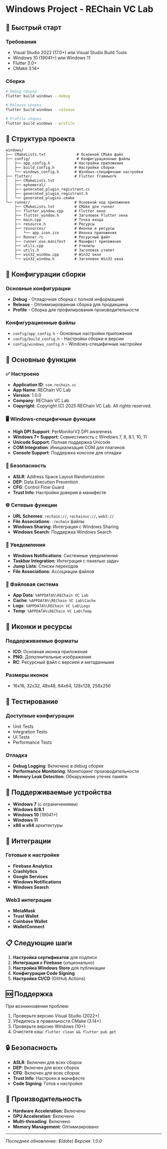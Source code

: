 # Windows Project - REChain VC Lab

## 🚀 Быстрый старт

### Требования
- Visual Studio 2022 (17.0+) или Visual Studio Build Tools
- Windows 10 (19041+) или Windows 11
- Flutter 3.0+
- CMake 3.14+

### Сборка
```bash
# Debug сборка
flutter build windows --debug

# Release сборка
flutter build windows --release

# Profile сборка
flutter build windows --profile
```

## 📁 Структура проекта

```
windows/
├── CMakeLists.txt              # Основной CMake файл
├── config/                     # Конфигурационные файлы
│   ├── app_config.h           # Настройки приложения
│   ├── build_config.h         # Настройки сборки
│   └── windows_config.h       # Windows-специфичные настройки
├── flutter/                   # Flutter framework
│   ├── CMakeLists.txt
│   ├── ephemeral/
│   ├── generated_plugin_registrant.cc
│   ├── generated_plugin_registrant.h
│   └── generated_plugins.cmake
└── runner/                    # Основной код приложения
    ├── CMakeLists.txt         # CMake для runner
    ├── flutter_window.cpp     # Flutter окно
    ├── flutter_window.h       # Заголовок Flutter окна
    ├── main.cpp               # Точка входа
    ├── resource.h             # Ресурсы
    ├── resources/             # Иконки и ресурсы
    │   └── app_icon.ico       # Иконка приложения
    ├── Runner.rc              # Ресурсный файл
    ├── runner.exe.manifest    # Манифест приложения
    ├── utils.cpp              # Утилиты
    ├── utils.h                # Заголовок утилит
    ├── win32_window.cpp       # Win32 окно
    └── win32_window.h         # Заголовок Win32 окна
```

## 🔧 Конфигурации сборки

### Основные конфигурации
- **Debug** - Отладочная сборка с полной информацией
- **Release** - Оптимизированная сборка для продакшена
- **Profile** - Сборка для профилирования производительности

### Конфигурационные файлы
- `config/app_config.h` - Основные настройки приложения
- `config/build_config.h` - Настройки сборки и версии
- `config/windows_config.h` - Windows-специфичные настройки

## 🎯 Основные функции

### ✅ Настроено
- **Application ID**: `com.rechain.vc`
- **App Name**: REChain VC Lab
- **Version**: 1.0.0
- **Company**: REChain VC Lab
- **Copyright**: Copyright (C) 2025 REChain VC Lab. All rights reserved.

### 🖥️ Windows-специфичные функции
- **High DPI Support**: PerMonitorV2 DPI awareness
- **Windows 7+ Support**: Совместимость с Windows 7, 8, 8.1, 10, 11
- **Unicode Support**: Полная поддержка Unicode
- **COM Integration**: Инициализация COM для плагинов
- **Console Support**: Поддержка консоли для отладки

### 🔐 Безопасность
- **ASLR**: Address Space Layout Randomization
- **DEP**: Data Execution Prevention
- **CFG**: Control Flow Guard
- **Trust Info**: Настройки доверия в манифесте

### 🌐 Сетевые функции
- **URL Schemes**: `rechain://`, `rechainvc://`, `web3://`
- **File Associations**: `.rechain` файлы
- **Windows Sharing**: Интеграция с Windows Sharing
- **Windows Search**: Поддержка Windows Search

### 🔔 Уведомления
- **Windows Notifications**: Системные уведомления
- **Taskbar Integration**: Интеграция с панелью задач
- **Jump Lists**: Списки переходов
- **File Associations**: Ассоциации файлов

### 📁 Файловая система
- **App Data**: `%APPDATA%\REChain VC Lab`
- **Cache**: `%APPDATA%\REChain VC Lab\Cache`
- **Logs**: `%APPDATA%\REChain VC Lab\Logs`
- **Temp**: `%APPDATA%\REChain VC Lab\Temp`

## 🎨 Иконки и ресурсы

### Поддерживаемые форматы
- **ICO**: Основная иконка приложения
- **PNG**: Дополнительные изображения
- **RC**: Ресурсный файл с версией и метаданными

### Размеры иконок
- 16x16, 32x32, 48x48, 64x64, 128x128, 256x256

## 🧪 Тестирование

### Доступные конфигурации
- Unit Tests
- Integration Tests
- UI Tests
- Performance Tests

### Отладка
- **Debug Logging**: Включено в debug сборке
- **Performance Monitoring**: Мониторинг производительности
- **Memory Leak Detection**: Обнаружение утечек памяти

## 📱 Поддерживаемые устройства

- **Windows 7** (с ограничениями)
- **Windows 8/8.1**
- **Windows 10** (19041+)
- **Windows 11**
- **x86 и x64** архитектуры

## 🔗 Интеграции

### Готовые к настройке
- **Firebase Analytics**
- **Crashlytics**
- **Google Services**
- **Windows Notifications**
- **Windows Search**

### Web3 интеграции
- **MetaMask**
- **Trust Wallet**
- **Coinbase Wallet**
- **WalletConnect**

## 📋 Следующие шаги

1. **Настройка сертификатов** для подписи
2. **Интеграция с Firebase** (опционально)
3. **Настройка Windows Store** для публикации
4. **Конфигурация Code Signing**
5. **Настройка CI/CD** (GitHub Actions)

## 🆘 Поддержка

При возникновении проблем:
1. Проверьте версию Visual Studio (2022+)
2. Убедитесь в правильности CMake (3.14+)
3. Проверьте версию Windows (10+)
4. Очистите кэш: `flutter clean && flutter pub get`

## 🔒 Безопасность

- **ASLR**: Включен для всех сборок
- **DEP**: Включен для всех сборок
- **CFG**: Включен для всех сборок
- **Trust Info**: Настроен в манифесте
- **Code Signing**: Готов к настройке

## 🚀 Производительность

- **Hardware Acceleration**: Включено
- **GPU Acceleration**: Включено
- **Multi-threading**: Включено
- **Memory Management**: Оптимизировано

---
*Последнее обновление: $(date)*
*Версия: 1.0.0*
